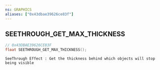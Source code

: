 ```yaml
---
ns: GRAPHICS
aliases: ["0x43dbae39626ce83f"]
---
```

## SEETHROUGH_GET_MAX_THICKNESS

```c
// 0x43DBAE39626CE83F
float SEETHROUGH_GET_MAX_THICKNESS();
```

```
SeeThrough Effect : Get the thickness behind which objects will stop being visible
```
